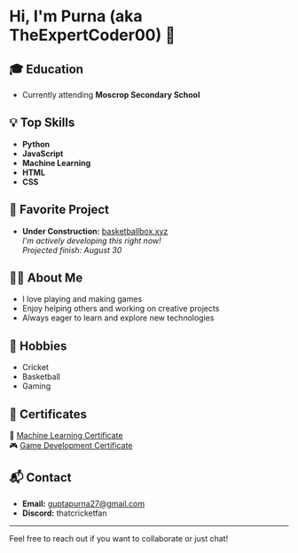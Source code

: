 # Hi, I'm Purna (aka TheExpertCoder00) 👋

## 🎓 Education
- Currently attending **Moscrop Secondary School**

## 💡 Top Skills
- **Python**
- **JavaScript**
- **Machine Learning**
- **HTML**
- **CSS**

## 🏀 Favorite Project
- **Under Construction:** [basketballbox.xyz](https://basketballbox.xyz)  
  _I'm actively developing this right now!_  
  _Projected finish: August 30_

## 👨‍💻 About Me
- I love playing and making games
- Enjoy helping others and working on creative projects
- Always eager to learn and explore new technologies

## 🏏 Hobbies
- Cricket
- Basketball
- Gaming

## 📜 Certificates
📜 [Machine Learning Certificate](Coursera%20MachineLearning.pdf)  
🎮 [Game Development Certificate](Coursera%20GameMaker.pdf)

## 📬 Contact
- **Email:** guptapurna27@gmail.com
- **Discord:** thatcricketfan

---
Feel free to reach out if you want to collaborate or just chat!
